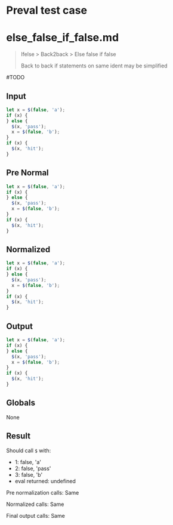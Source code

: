 # Preval test case

# else_false_if_false.md

> Ifelse > Back2back > Else false if false
>
> Back to back if statements on same ident may be simplified

#TODO

## Input

`````js filename=intro
let x = $(false, 'a');
if (x) {
} else {
  $(x, 'pass');
  x = $(false, 'b');
}
if (x) {
  $(x, 'hit');
}
`````

## Pre Normal

`````js filename=intro
let x = $(false, 'a');
if (x) {
} else {
  $(x, 'pass');
  x = $(false, 'b');
}
if (x) {
  $(x, 'hit');
}
`````

## Normalized

`````js filename=intro
let x = $(false, 'a');
if (x) {
} else {
  $(x, 'pass');
  x = $(false, 'b');
}
if (x) {
  $(x, 'hit');
}
`````

## Output

`````js filename=intro
let x = $(false, 'a');
if (x) {
} else {
  $(x, 'pass');
  x = $(false, 'b');
}
if (x) {
  $(x, 'hit');
}
`````

## Globals

None

## Result

Should call `$` with:
 - 1: false, 'a'
 - 2: false, 'pass'
 - 3: false, 'b'
 - eval returned: undefined

Pre normalization calls: Same

Normalized calls: Same

Final output calls: Same

